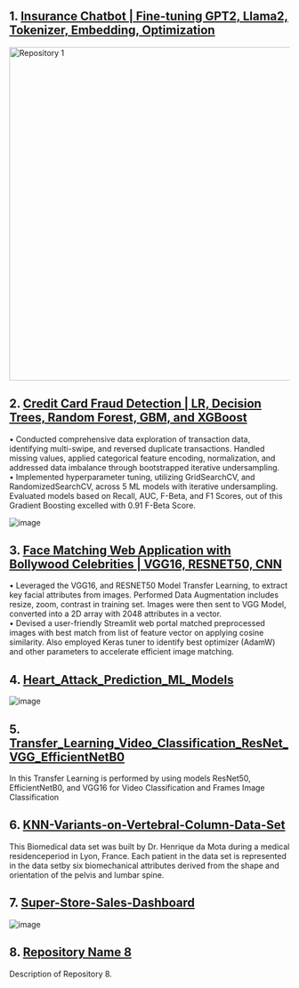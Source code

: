 <!-- Header Logo 
<div align="center">
    <img src="https://example.com/animated-logo.gif" alt="Rotating Logo" width="200">
    <h3 style="font-size: 36px;">Welcome to My GitHub Profile!</h3>
</div>
-->

<!-- Pinned Repositories -->
## 1. [Insurance Chatbot | Fine-tuning GPT2, Llama2, Tokenizer, Embedding, Optimization](https://github.com/raj-maharajwala/Insurance-Chatbot-Fine-tuning-GPT2-Llama2)

   <img src="https://github.com/raj-maharajwala/Insurance-Chatbot-Fine-tuning-GPT2-Llama2/blob/main/video/InsuranceGPT_big.gif" alt="Repository 1" width="600">

## 2. [Credit Card Fraud Detection | LR, Decision Trees, Random Forest, GBM, and XGBoost](https://github.com/raj-maharajwala/Credit-Card-Fraud-Detection)
   • Conducted comprehensive data exploration of transaction data, identifying multi-swipe, and reversed duplicate transactions. Handled missing values, applied categorical feature encoding, normalization, and addressed data imbalance through bootstrapped iterative undersampling. <br>
   • Implemented hyperparameter tuning, utilizing GridSearchCV, and RandomizedSearchCV, across 5 ML models with iterative undersampling. Evaluated models based on Recall, AUC, F-Beta, and F1 Scores, out of this Gradient Boosting excelled with 0.91 F-Beta Score.

   ![image](https://github.com/raj-maharajwala/raj-maharajwala/assets/95955903/ee21c745-531a-4d9a-88a1-b5090f5478f9)


## 3. [Face Matching Web Application with Bollywood Celebrities | VGG16, RESNET50, CNN](https://github.com/raj-maharajwala/Celebrities-Face-Matching-Web-Application)
   • Leveraged the VGG16, and RESNET50 Model Transfer Learning, to extract key facial attributes from images. Performed Data Augmentation includes resize, zoom, contrast in training set. Images were then sent to VGG Model, converted into a 2D array with 2048 attributes in a vector.<br>
• Devised a user-friendly Streamlit web portal matched preprocessed images with best match from list of feature vector on applying cosine similarity. Also employed Keras tuner to identify best optimizer (AdamW) and other parameters to accelerate efficient image matching.

## 4. [Heart_Attack_Prediction_ML_Models](https://github.com/raj-maharajwala/Heart_Attack_Prediction_ML_Models)

   ![image](https://github.com/raj-maharajwala/raj-maharajwala/assets/95955903/8da84a70-c4b0-4842-86d9-81f7261bdc3d)


## 5. [Transfer_Learning_Video_Classification_ResNet_VGG_EfficientNetB0](https://github.com/raj-maharajwala/Transfer_Learning_Video_Classification_ResNet_VGG_EfficientNetB0)
  In this Transfer Learning is performed by using models ResNet50, EfficientNetB0, and VGG16 for Video Classification and Frames Image Classification


## 6. [KNN-Variants-on-Vertebral-Column-Data-Set](https://github.com/raj-maharajwala/KNN-Variants-on-Vertebral-Column-Data-Set)
   This Biomedical data set was built by Dr. Henrique da Mota during a medical residenceperiod in Lyon, France. Each patient in the data set is represented in the data setby six biomechanical attributes derived from the shape and orientation of the pelvis and lumbar spine.

## 7. [Super-Store-Sales-Dashboard](https://github.com/raj-maharajwala/Super-Store-Sales-Dashboard)
   ![image](https://github.com/raj-maharajwala/raj-maharajwala/assets/95955903/650887b5-12cf-4106-9a24-a4838083a780)

## 8. [Repository Name 8](link-to-repository-8)
   Description of Repository 8.


